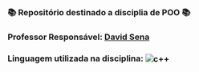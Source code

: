 ### 📚 Repositório destinado a disciplia de POO 📚
###  Professor Responsável: <a href="github.com/senapk"> David Sena <a/>
### Linguagem utilizada na disciplina: <img align="center" alt="c++" src="https://img.shields.io/badge/C%2B%2B-00599C?style=for-the-badge&logo=c%2B%2B&logoColor=white" />
